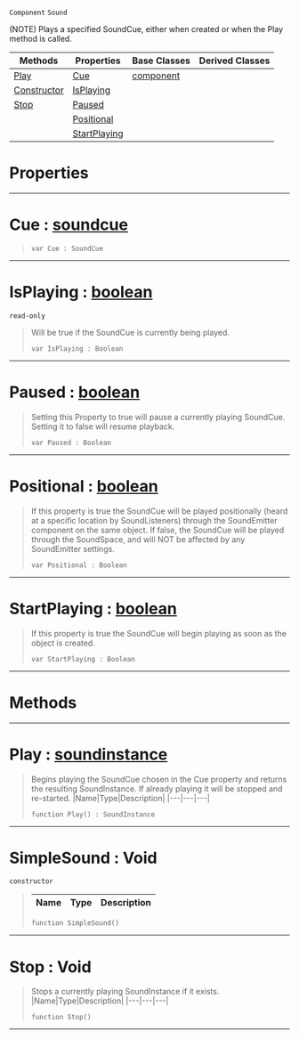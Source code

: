  `Component` `Sound`



(NOTE) Plays a specified SoundCue, either when created or when the Play method is called.

|Methods|Properties|Base Classes|Derived Classes|
|---|---|---|---|
|[Play](simplesound.md#play-zilch-engine-documen)|[Cue](simplesound.md#cue-zilch-engine-document)|[component](component.md)| |
|[Constructor](simplesound.md#simplesound-void)|[IsPlaying](simplesound.md#isplaying-zilch-engine-do)| | |
|[Stop](simplesound.md#stop-void)|[Paused](simplesound.md#paused-zilch-engine-docum)| | |
| |[Positional](simplesound.md#positional-zilch-engine-d)| | |
| |[StartPlaying](simplesound.md#startplaying-zilch-engine)| | |


 #  Properties


---  
 #  Cue : [soundcue](soundcue.md)

> 
> ```TS:Nada
> var Cue : SoundCue


---  
 #  IsPlaying : [boolean](../nada_base_types/boolean.md)

 `read-only`

> Will be true if the SoundCue is currently being played.
> ```TS:Nada
> var IsPlaying : Boolean


---  
 #  Paused : [boolean](../nada_base_types/boolean.md)

> Setting this Property to true will pause a currently playing SoundCue. Setting it to false will resume playback.
> ```TS:Nada
> var Paused : Boolean


---  
 #  Positional : [boolean](../nada_base_types/boolean.md)

> If this property is true the SoundCue will be played positionally (heard at a specific location by SoundListeners) through the SoundEmitter component on the same object. If false, the SoundCue will be played through the SoundSpace, and will NOT be affected by any SoundEmitter settings.
> ```TS:Nada
> var Positional : Boolean


---  
 #  StartPlaying : [boolean](../nada_base_types/boolean.md)

> If this property is true the SoundCue will begin playing as soon as the object is created.
> ```TS:Nada
> var StartPlaying : Boolean


---  
 #  Methods


---  
 #  Play : [soundinstance](soundinstance.md)

> Begins playing the SoundCue chosen in the Cue property and returns the resulting SoundInstance. If already playing it will be stopped and re-started.
> |Name|Type|Description|
> |---|---|---|
> ```TS:Nada
> function Play() : SoundInstance
> ``` 


---  
 #  SimpleSound : Void

 `constructor`

> 
> |Name|Type|Description|
> |---|---|---|
> ```TS:Nada
> function SimpleSound()
> ``` 


---  
 #  Stop : Void

> Stops a currently playing SoundInstance if it exists.
> |Name|Type|Description|
> |---|---|---|
> ```TS:Nada
> function Stop()
> ``` 


---  
 

 